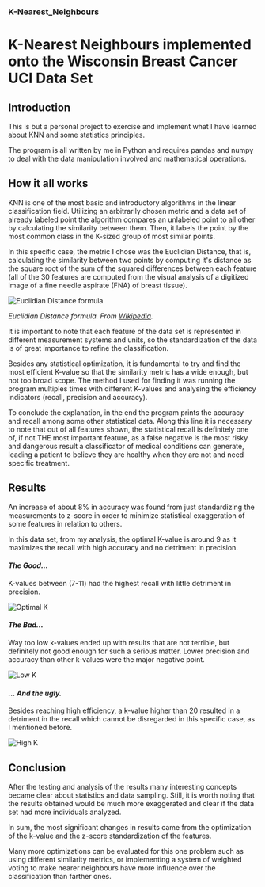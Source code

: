 ### K-Nearest_Neighbours
# K-Nearest Neighbours implemented onto the Wisconsin Breast Cancer UCI Data Set

## Introduction
This is but a personal project to exercise and implement what I have learned about KNN and some statistics principles.

The program is all written by me in Python and requires pandas and numpy to deal with the data manipulation involved and mathematical operations.

## How it all works

KNN is one of the most basic and introductory algorithms in the linear classification field. Utilizing an arbitrarily chosen metric and a data set of already labeled point the algorithm compares an unlabeled point to all other by calculating the similarity between them. Then, it labels the point by the most common class in the K-sized group of most similar points.

In this specific case, the metric I chose was the Euclidian Distance, that is, calculating the similarity between two points by computing it's distance as the square root of the sum of the squared differences between each feature (all of the 30 features are computed from the visual analysis of a digitized image of a fine needle aspirate (FNA) of breast tissue).

![Euclidian Distance formula](https://wikimedia.org/api/rest_v1/media/math/render/svg/795b967db2917cdde7c2da2d1ee327eb673276c0)

*Euclidian Distance formula. _From [Wikipedia](https://en.wikipedia.org/wiki/Euclidean_distance)_.*

It is important to note that each feature of the data set is represented in different measurement systems and units, so the standardization of the data is of great importance to refine the classification.

Besides any statistical optimization, it is fundamental to try and find the most efficient K-value so that the similarity metric has a wide enough, but not too broad scope. The method I used for finding it was running the program multiples times with different K-values and analysing the efficiency indicators (recall, precision and accuracy).

To conclude the explanation, in the end the program prints the accuracy and recall among some other statistical data. Along this line it is necessary to note that out of all features shown, the statistical recall is definitely one of, if not THE most important feature, as a false negative is the most risky and dangerous result a classificator of medical conditions can generate, leading a patient to believe they are healthy when they are not and need specific treatment.


## Results
An increase of about 8% in accuracy was found from just standardizing the measurements to z-score in order to minimize statistical exaggeration of some features in relation to others.

In this data set, from my analysis, the optimal K-value is around 9 as it maximizes the recall with high accuracy and no detriment in precision.

#### *The Good...*

K-values between (7-11) had the highest recall with little detriment in precision.

![Optimal K](https://i.imgur.com/e2P3TJk.png)

#### *The Bad...*

Way too low k-values ended up with results that are not terrible, but definitely not good enough for such a serious matter. Lower precision and accuracy than other k-values were the major negative point.

![Low K](https://i.imgur.com/ZlG0pGb.png)


#### *... And the ugly.*

Besides reaching high efficiency, a k-value higher than 20 resulted in a detriment in the recall which cannot be disregarded in this specific case, as I mentioned before.

![High K](https://i.imgur.com/Ykb995I.png)


## Conclusion
After the testing and analysis of the results many interesting concepts became clear about statistics and data sampling. Still, it is worth noting that the results obtained would be much more exaggerated and clear if the data set had more individuals analyzed.

In sum, the most significant changes in results came from the optimization of the k-value and the z-score standardization of the features.

Many more optimizations can be evaluated for this one problem such as using different similarity metrics, or implementing a system of weighted voting to make nearer neighbours have more influence over the classification than farther ones.
